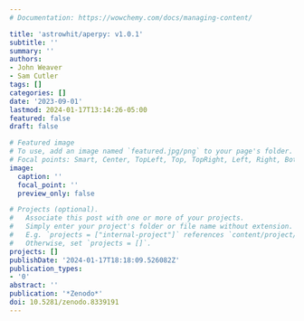 ```yaml
---
# Documentation: https://wowchemy.com/docs/managing-content/

title: 'astrowhit/aperpy: v1.0.1'
subtitle: ''
summary: ''
authors:
- John Weaver
- Sam Cutler
tags: []
categories: []
date: '2023-09-01'
lastmod: 2024-01-17T13:14:26-05:00
featured: false
draft: false

# Featured image
# To use, add an image named `featured.jpg/png` to your page's folder.
# Focal points: Smart, Center, TopLeft, Top, TopRight, Left, Right, BottomLeft, Bottom, BottomRight.
image:
  caption: ''
  focal_point: ''
  preview_only: false

# Projects (optional).
#   Associate this post with one or more of your projects.
#   Simply enter your project's folder or file name without extension.
#   E.g. `projects = ["internal-project"]` references `content/project/deep-learning/index.md`.
#   Otherwise, set `projects = []`.
projects: []
publishDate: '2024-01-17T18:18:09.526082Z'
publication_types:
- '0'
abstract: ''
publication: '*Zenodo*'
doi: 10.5281/zenodo.8339191
---
```

